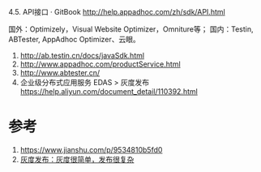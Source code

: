 4.5. API接口 · GitBook http://help.appadhoc.com/zh/sdk/API.html

国外：Optimizely，Visual Website Optimizer，Omniture等；
国内：Testin, ABTester, AppAdhoc Optimizer、云眼。

1. http://ab.testin.cn/docs/javaSdk.html
2. http://www.appadhoc.com/productService.html
3. http://www.abtester.cn/
4. 企业级分布式应用服务 EDAS > 灰度发布 https://help.aliyun.com/document_detail/110392.html

# 参考

1. https://www.jianshu.com/p/9534810b5fd0
2. [灰度发布：灰度很简单，发布很复杂](http://www.woshipm.com/pmd/573429.html)